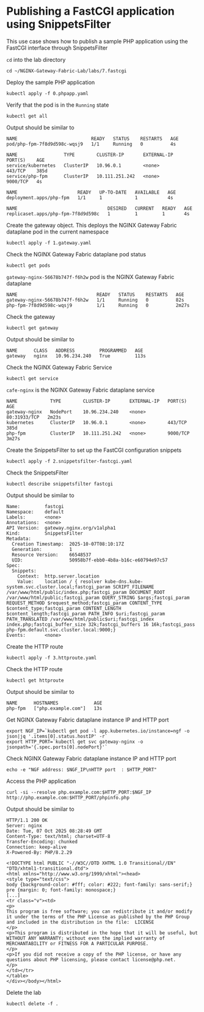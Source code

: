 # Publishing a FastCGI application using SnippetsFilter

This use case shows how to publish a sample PHP application using the FastCGI interface through SnippetsFilter

`cd` into the lab directory
```code
cd ~/NGINX-Gateway-Fabric-Lab/labs/7.fastcgi
```

Deploy the sample PHP application
```code
kubectl apply -f 0.phpapp.yaml
```

Verify that the pod is in the `Running` state

```code
kubectl get all
```

Output should be similar to

```
NAME                           READY   STATUS    RESTARTS   AGE
pod/php-fpm-7f8d9d598c-wqsj9   1/1     Running   0          4s

NAME                 TYPE        CLUSTER-IP       EXTERNAL-IP   PORT(S)    AGE
service/kubernetes   ClusterIP   10.96.0.1        <none>        443/TCP    385d
service/php-fpm      ClusterIP   10.111.251.242   <none>        9000/TCP   4s

NAME                      READY   UP-TO-DATE   AVAILABLE   AGE
deployment.apps/php-fpm   1/1     1            1           4s

NAME                                 DESIRED   CURRENT   READY   AGE
replicaset.apps/php-fpm-7f8d9d598c   1         1         1       4s
```

Create the gateway object. This deploys the NGINX Gateway Fabric dataplane pod in the current namespace
```code
kubectl apply -f 1.gateway.yaml
```

Check the NGINX Gateway Fabric dataplane pod status
```
kubectl get pods
```

`gateway-nginx-56678b747f-f6h2w` pod is the NGINX Gateway Fabric dataplane
```
NAME                             READY   STATUS    RESTARTS   AGE
gateway-nginx-56678b747f-f6h2w   1/1     Running   0          82s
php-fpm-7f8d9d598c-wqsj9         1/1     Running   0          2m27s
```

Check the gateway
```code
kubectl get gateway
```

Output should be similar to
```code
NAME      CLASS   ADDRESS         PROGRAMMED   AGE
gateway   nginx   10.96.234.240   True         113s
```

Check the NGINX Gateway Fabric Service
```code
kubectl get service
```

`cafe-nginx` is the NGINX Gateway Fabric dataplane service
```code
NAME            TYPE        CLUSTER-IP       EXTERNAL-IP   PORT(S)        AGE
gateway-nginx   NodePort    10.96.234.240    <none>        80:31933/TCP   2m23s
kubernetes      ClusterIP   10.96.0.1        <none>        443/TCP        385d
php-fpm         ClusterIP   10.111.251.242   <none>        9000/TCP       3m27s
```

Create the SnippetsFilter to set up the FastCGI configuration snippets
```code
kubectl apply -f 2.snippetsfilter-fastcgi.yaml
```

Check the SnippetsFilter
```code
kubectl describe snippetsfilter fastcgi
```

Output should be similar to
```code
Name:         fastcgi
Namespace:    default
Labels:       <none>
Annotations:  <none>
API Version:  gateway.nginx.org/v1alpha1
Kind:         SnippetsFilter
Metadata:
  Creation Timestamp:  2025-10-07T08:10:17Z
  Generation:          1
  Resource Version:    66548537
  UID:                 50958b7f-ebb0-4b8a-b16c-e60794e97c57
Spec:
  Snippets:
    Context:  http.server.location
    Value:    location / { resolver kube-dns.kube-system.svc.cluster.local;fastcgi_param SCRIPT_FILENAME /var/www/html/public/index.php;fastcgi_param DOCUMENT_ROOT /var/www/html/public;fastcgi_param QUERY_STRING $args;fastcgi_param REQUEST_METHOD $request_method;fastcgi_param CONTENT_TYPE $content_type;fastcgi_param CONTENT_LENGTH $content_length;fastcgi_param PATH_INFO $uri;fastcgi_param PATH_TRANSLATED /var/www/html/public$uri;fastcgi_index index.php;fastcgi_buffer_size 32k;fastcgi_buffers 16 16k;fastcgi_pass php-fpm.default.svc.cluster.local:9000;}
Events:       <none>
```

Create the HTTP route
```code
kubectl apply -f 3.httproute.yaml
```

Check the HTTP route
```code
kubectl get httproute
```

Output should be similar to
```code
NAME      HOSTNAMES             AGE
php-fpm   ["php.example.com"]   13s
```

Get NGINX Gateway Fabric dataplane instance IP and HTTP port
```code
export NGF_IP=`kubectl get pod -l app.kubernetes.io/instance=ngf -o json|jq '.items[0].status.hostIP' -r`
export HTTP_PORT=`kubectl get svc gateway-nginx -o jsonpath='{.spec.ports[0].nodePort}'`
```

Check NGINX Gateway Fabric dataplane instance IP and HTTP port
```code
echo -e "NGF address: $NGF_IP\nHTTP port  : $HTTP_PORT"
```

Access the PHP application
```code
curl -si --resolve php.example.com:$HTTP_PORT:$NGF_IP http://php.example.com:$HTTP_PORT/phpinfo.php
```

Output should be similar to
```code
HTTP/1.1 200 OK
Server: nginx
Date: Tue, 07 Oct 2025 08:28:49 GMT
Content-Type: text/html; charset=UTF-8
Transfer-Encoding: chunked
Connection: keep-alive
X-Powered-By: PHP/8.2.29

<!DOCTYPE html PUBLIC "-//W3C//DTD XHTML 1.0 Transitional//EN" "DTD/xhtml1-transitional.dtd">
<html xmlns="http://www.w3.org/1999/xhtml"><head>
<style type="text/css">
body {background-color: #fff; color: #222; font-family: sans-serif;}
pre {margin: 0; font-family: monospace;}
[...]
<tr class="v"><td>
<p>
This program is free software; you can redistribute it and/or modify it under the terms of the PHP License as published by the PHP Group and included in the distribution in the file:  LICENSE
</p>
<p>This program is distributed in the hope that it will be useful, but WITHOUT ANY WARRANTY; without even the implied warranty of MERCHANTABILITY or FITNESS FOR A PARTICULAR PURPOSE.
</p>
<p>If you did not receive a copy of the PHP license, or have any questions about PHP licensing, please contact license@php.net.
</p>
</td></tr>
</table>
</div></body></html>
```

Delete the lab

```code
kubectl delete -f .
```
